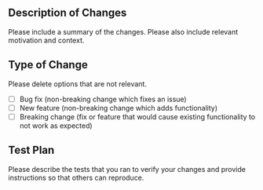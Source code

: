 ## Description of Changes
Please include a summary of the changes. Please also include relevant motivation and context.

## Type of Change
Please delete options that are not relevant.
- [ ] Bug fix (non-breaking change which fixes an issue)
- [ ] New feature (non-breaking change which adds functionality)
- [ ] Breaking change (fix or feature that would cause existing functionality to not work as expected)

## Test Plan
Please describe the tests that you ran to verify your changes and provide instructions so that others can reproduce.

<!--
## Comments
(Optional) Remove comment arrows to have this section appear. For additional misc comments on PR
-->
<!--
## TODO
(Optional) Remove comment arrows to have this section appear. For future tasks related to PR
-->

